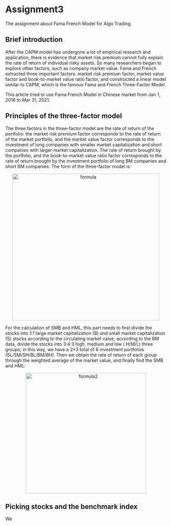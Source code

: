# Assignment3
The assignment about Fama French Model for Algo Trading.
## Brief introduction
After the CAPM model has undergone a lot of empirical research and application, there is evidence that market risk premium cannot fully explain the rate of return of 
individual risky assets. So many researchers began to explore other factors, such as company market value. Fama and French extracted three important factors: market 
risk premium factor, market value factor and book-to-market value ratio factor, and constructed a linear model similar to CAPM, which is the famous  Fama and French Three-Factor Model. 

This article tried to use Fama French Model in Chinese market from Jan 1, 2018 to Mar 31, 2021.
## Principles of the three-factor model
The three factors in the three-factor model are the rate of return of the portfolio: the market risk premium factor corresponds to the rate of return of the market portfolio,
and the market value factor corresponds to the investment of long companies with smaller market capitalization and short companies with larger market capitalization. 
The rate of return brought by the portfolio, and the book-to-market value ratio factor corresponds to the rate of return brought by the investment portfolio of 
long BM companies and short BM companies. The form of the three-factor model is: 

<div align=center><img width="460" alt="formula" src="https://user-images.githubusercontent.com/78734848/117966796-eaa25a80-b356-11eb-9fbc-113f93db9ac3.png"><div align=left>

For the calculation of SMB and HML, this part needs to first divide the stocks into 1:1 large market capitalization (B) and small market capitalization (S) stocks according to the circulating market value; according to the BM data, divide the stocks into 3:4:3 high, medium and low ( H/M/L) three groups; in this way, we have a 2×3 total of 6 investment portfolios (SL/SM/SH/BL/BM/BH). Then we obtain the rate of return of each group through the weighted average of the market value, and finally find the SMB and HML: 

<div align=center><img width="377" alt="formula2" src="https://user-images.githubusercontent.com/78734848/117967183-584e8680-b357-11eb-9935-52e5e27ea49b.png"><div align=left>

## Picking stocks and the benchmark index 
We 
